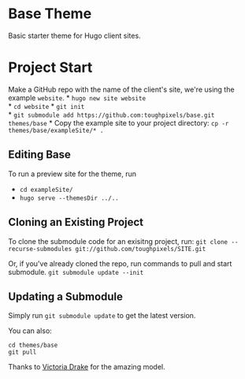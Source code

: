 # Base Theme

Basic starter theme for Hugo client sites.

# Project Start

Make a GitHub repo with the name of the client's site, we're using the example `website`.
    * `hugo new site website`  
    * `cd website`
    * `git init`  
    * `git submodule add https://github.com:toughpixels/base.git themes/base`
    * Copy the example site to your project directory: `cp -r themes/base/exampleSite/* .`

## Editing Base

To run a preview site for the theme, run
* `cd exampleSite/`
* `hugo serve --themesDir ../..`

## Cloning an Existing Project

To clone the submodule code for an exisitng project, run:
`git clone --recurse-submodules git://github.com/toughpixels/SITE.git`

Or, if you've already cloned the repo, run commands to pull and start submodule.
`git submodule update --init`


## Updating a Submodule
Simply run `git submodule update` to get the latest version.

You can also: 
```
cd themes/base
git pull
```

Thanks to [Victoria Drake](https://github.com/victoriadrake/hugo-theme-introduction) for the amazing model.
